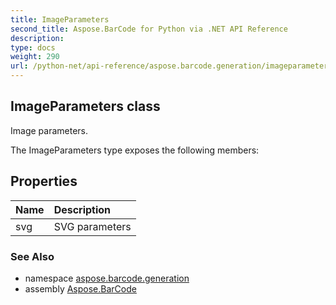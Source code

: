 ```yaml
---
title: ImageParameters
second_title: Aspose.BarCode for Python via .NET API Reference
description: 
type: docs
weight: 290
url: /python-net/api-reference/aspose.barcode.generation/imageparameters/
---
```


## ImageParameters class

Image parameters.

The ImageParameters type exposes the following members:
## Properties
| Name | Description |
| :- | :- |
|svg|SVG parameters|

### See Also

* namespace [aspose.barcode.generation](/barcode/python-net/api-reference/aspose.barcode.generation/)
* assembly [Aspose.BarCode](/barcode/python-net/api-reference/)

